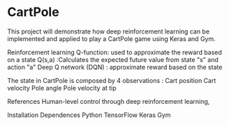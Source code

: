 # CartPole
This project will demonstrate how deep reinforcement learning can be implemented and applied to play a CartPole game using Keras and Gym.

 Reinforcement learning
Q-function: used to approximate the reward based on a state
Q(s,a) :Calculates the expected future value from state "s" and action "a"
Deep Q network (DQN) : approximate reward based on the state

The state in CartPole is composed by 4 observations :
Cart position
Cart velocity
Pole angle
Pole velocity at tip


 References
Human-level control through deep reinforcement learning,


 Installation Dependences
Python
TensorFlow
Keras
Gym
